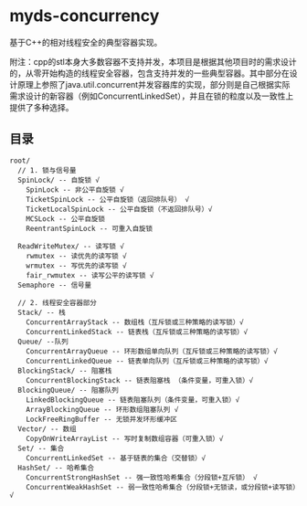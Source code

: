 # myds-concurrency

基于C++的相对线程安全的典型容器实现。

附注：cpp的stl本身大多数容器不支持并发，本项目是根据其他项目时的需求设计的，从零开始构造的线程安全容器，包含支持并发的一些典型容器。其中部分在设计原理上参照了java.util.concurrent并发容器库的实现，部分则是自己根据实际需求设计的新容器（例如ConcurrentLinkedSet），并且在锁的粒度以及一致性上提供了多种选择。

## 目录

```
root/ 
  // 1. 锁与信号量
  SpinLock/ -- 自旋锁 √
    SpinLock -- 非公平自旋锁 √
    TicketSpinLock -- 公平自旋锁（返回排队号） √
    TicketLocalSpinLock -- 公平自旋锁（不返回排队号）√
    MCSLock -- 公平自旋锁
    ReentrantSpinLock -- 可重入自旋锁
    
  ReadWriteMutex/ -- 读写锁 √
    rwmutex -- 读优先的读写锁 √
    wrmutex -- 写优先的读写锁 √
    fair_rwmutex -- 读写公平的读写锁 √
  Semaphore -- 信号量
    
  // 2. 线程安全容器部分
  Stack/ -- 栈
    ConcurrentArrayStack -- 数组栈（互斥锁或三种策略的读写锁）√
    ConcurrentLinkedStack -- 链表栈（互斥锁或三种策略的读写锁）√
  Queue/ --队列
    ConcurrentArrayQueue -- 环形数组单向队列（互斥锁或三种策略的读写锁）√
    ConcurrentLinkedQueue -- 链表单向队列（互斥锁或三种策略的读写锁）√
  BlockingStack/ -- 阻塞栈
    ConcurrentBlockingStack -- 链表阻塞栈 （条件变量，可重入锁）√
  BlockingQueue/ -- 阻塞队列
    LinkedBlockingQueue -- 链表阻塞队列（条件变量，可重入锁）√
    ArrayBlockingQueue -- 环形数组阻塞队列 √ 
    LockFreeRingBuffer -- 无锁并发环形缓冲区 
  Vector/ -- 数组
    CopyOnWriteArrayList -- 写时复制数组容器（可重入锁）√
  Set/ -- 集合
    ConcurrentLinkedSet -- 基于链表的集合（交替锁）√
  HashSet/ -- 哈希集合
    ConcurrentStrongHashSet -- 强一致性哈希集合（分段锁+互斥锁） √
    ConcurrentWeakHashSet -- 弱一致性哈希集合（分段锁+无锁读，或分段锁+读写锁）√  
 ```

